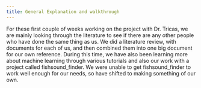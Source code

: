 ```yaml
---
title: General Explanation and walkthrough
---
```


For these first couple of weeks working on the project with Dr. Tricas, we are mainly looking through the literature to see if there are any other people who have done the same thing as us. We did a literature review, with documents for each of us, and then combined them into one big document for our own reference. During this time, we have also been learning more about machine learning through various tutorials and also our work with a project called fishsound_finder. We were unable to get fishsound_finder to work well enough for our needs, so have shifted to making something of our own.
